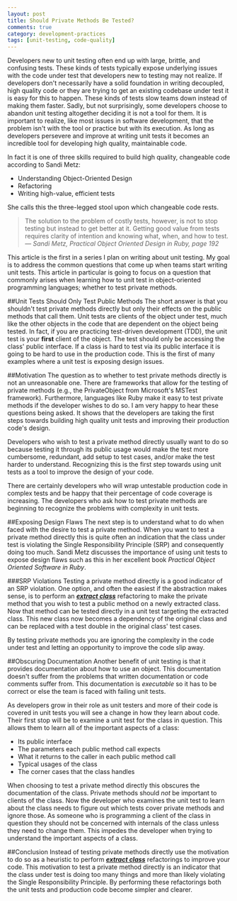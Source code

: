 ```yaml
---
layout: post
title: Should Private Methods Be Tested?
comments: true
category: development-practices
tags: [unit-testing, code-quality]
---
```

Developers new to unit testing often end up with large, brittle, and confusing tests. These kinds of tests typically expose underlying issues with the code under test that developers new to testing may not realize. If developers don't necessarily have a solid foundation in writing decoupled, high quality code or they are trying to get an existing codebase under test it is easy for this to happen. These kinds of tests slow teams down instead of making them faster. Sadly, but not surprisingly, some developers choose to abandon unit testing altogether deciding it is not a tool for them. It is important to realize, like most issues in software development, that the problem isn't with the tool or practice but with its execution. As long as developers persevere and improve at writing unit tests it becomes an incredible tool for developing high quality, maintainable code. 
<!--more-->

In fact it is one of three skills required to build high quality, changeable code according to Sandi Metz:  

* Understanding Object-Oriented Design  
* Refactoring  
* Writing high-value, efficient tests  

She calls this the three-legged stool upon which changeable code rests.

> The solution to the problem of costly tests, however, is not to stop testing but instead to get better at it. Getting good value from tests requires clarity of intention and knowing what, when, and how to test.  
>&mdash; _Sandi Metz, Practical Object Oriented Design in Ruby, page 192_  

This article is the first in a series I plan on writing about unit testing. My goal is to address the common questions that come up when teams start writing unit tests. This article in particular is going to focus on a question that commonly arises when learning how to unit test in object-oriented programming languages; whether to test private methods.

##Unit Tests Should Only Test Public Methods
The short answer is that you shouldn't test private methods directly but only their effects on the public methods that call them. Unit tests are clients of the object under test, much like the other objects in the code that are dependent on the object being tested. In fact, if you are practicing test-driven development (TDD), the unit test is your __first__ client of the object. The test should only be accessing the class' public interface. If a class is hard to test via its public interface it is going to be hard to use in the production code. This is the first of many examples where a unit test is exposing design issues.

##Motivation
The question as to whether to test private methods directly is not an unreasonable one. There are frameworks that allow for the testing of private methods (e.g., the PrivateObject from Microsoft's MSTest framework). Furthermore, languages like Ruby make it easy to test private methods if the developer wishes to do so. I am very happy to hear these questions being asked. It shows that the developers are taking the first steps towards building high quality unit tests and improving their production code's design. 

Developers who wish to test a private method directly usually want to do so because testing it through its public usage would make the test more cumbersome, redundant, add setup to test cases, and/or make the test harder to understand. Recognizing this is the first step towards using unit tests as a tool to improve the design of your code. 

There are certainly developers who will wrap untestable production code in complex tests and be happy that their percentage of code coverage is increasing. The developers who ask how to test private methods are beginning to recognize the problems with complexity in unit tests. 

##Exposing Design Flaws
The next step is to understand what to do when faced with the desire to test a private method. When you want to test a private method directly this is quite often an indication that the class under test is violating the Single Responsibility Principle (SRP) and consequently doing too much. Sandi Metz discusses the importance of using unit tests to expose design flaws such as this in her excellent book _Practical Object Oriented Software in Ruby_.

###SRP Violations
Testing a private method directly is a good indicator of an SRP violation. One option, and often the easiest if the abstraction makes sense, is to perform an [***extract class***](http://refactoring.com/catalog/extractClass.html) refactoring to make the private method that you wish to test a public method on a newly extracted class. Now that method can be tested directly in a unit test targeting the extracted class. This new class now becomes a dependency of the original class and can be replaced with a test double in the original class' test cases.  

By testing private methods you are ignoring the complexity in the code under test and letting an opportunity to improve the code slip away.

##Obscuring Documentation
Another benefit of unit testing is that it provides documentation about how to use an object. This documentation doesn't suffer from the problems that written documentation or code comments suffer from. This documentation is _executable_ so it has to be correct or else the team is faced with failing unit tests.  

As developers grow in their role as unit testers and more of their code is covered in unit tests you will see a change in how they learn about code. Their first stop will be to examine a unit test for the class in question. This allows them to learn all of the important aspects of a class:

* Its public interface
* The parameters each public method call expects
* What it returns to the caller in each public method call
* Typical usages of the class
* The corner cases that the class handles

When choosing to test a private method directly this obscures the documentation of the class. Private methods should _not_ be important to clients of the class. Now the developer who examines the unit test to learn about the class needs to figure out which tests cover private methods and ignore those. As someone who is programming a client of the class in question they should not be concerned with internals of the class unless they need to change them. This impedes the developer when trying to understand the important aspects of a class.

##Conclusion
Instead of testing private methods directly use the motivation to do so as a heuristic to perform [***extract class***](http://refactoring.com/catalog/extractClass.html) refactorings to improve your code. This motivation to test a private method directly is an indicator that the class under test is doing too many things and more than likely violating the Single Responsibility Principle. By performing these refactorings both the unit tests and production code become simpler and clearer. 
